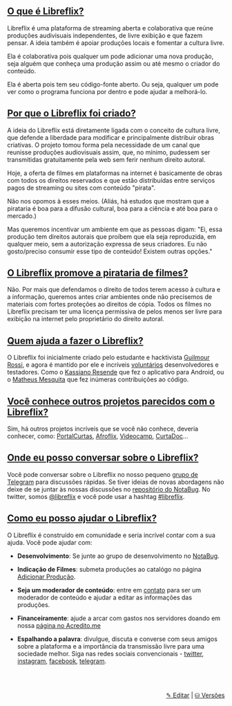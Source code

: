 
## <a name="faq1" href="#faq1">O que é Libreflix?</a>
Libreflix é uma plataforma de streaming aberta e colaborativa que reúne produções audivisuais independentes, de livre exibição e que fazem pensar. A ideia também é apoiar produções locais e fomentar a cultura livre.

Ela é colaborativa pois qualquer um pode adicionar uma nova produção, seja alguém que conheça uma produção assim ou até mesmo o criador do conteúdo.

Ela é aberta pois tem seu código-fonte aberto. Ou seja, qualquer um pode ver como o programa funciona por dentro e pode ajudar a melhorá-lo.

## <a name="faq2" href="#faq2"> Por que o Libreflix foi criado?</a>
A ideia do Libreflix está diretamente ligada com o conceito de cultura livre, que defende a liberdade para modificar e principalmente distribuir obras criativas. O projeto tomou forma pela necessidade de um canal que reunisse produções audiovisuais assim, que, no mínimo, pudessem ser transmitidas gratuitamente pela web sem ferir nenhum direito autoral.

Hoje, a oferta de filmes em plataformas na internet é basicamente de obras com todos os direitos reservados e que estão distribuídas entre serviços pagos de streaming ou sites com conteúdo "pirata".

Não nos opomos à esses meios. (Aliás, há estudos que mostram que a pirataria é boa para a difusão cultural, boa para a ciência e até boa para o mercado.)

Mas queremos incentivar um ambiente em que as pessoas digam: "Ei, essa produção tem direitos autorais que proíbem que ela seja reproduzida, em qualquer meio, sem a autorização expressa de seus criadores. Eu não gosto/preciso consumir esse tipo de conteúdo! Existem outras opções."

## <a name="faq3" href="#faq3"> O Libreflix promove a pirataria de filmes?</a>
Não. Por mais que defendamos o direito de todos terem acesso à cultura e a informação, queremos antes criar ambientes onde não precisemos de materiais com fortes proteções ao direitos de cópia. Todos os filmes no Libreflix precisam ter uma licença permissiva de pelos menos ser livre para exibição na internet pelo proprietário do direito autoral.

## <a name="faq4" href="#faq4"> Quem ajuda a fazer o Libreflix?</a>
O Libreflix foi inicialmente criado pelo estudante e  hacktivista [Guilmour Rossi](http://guilmour.org), e agora é mantido por ele e incríveis [voluntários](https://notabug.org/libreflix/libreflix/issues) desenvolvedores e testadores. Como o [Kassiano Resende](http://instagram.com/kassianoresende) que fez o aplicativo para Android, ou o [Matheus Mesquita](http://n2omatt.com) que fez inúmeras contribuições ao código.

## <a name="faq5" href="#faq5"> Você conhece outros projetos parecidos com o Libreflix?</a>
Sim, há outros projetos incríveis que se você não conhece, deveria conhecer, como: [PortalCurtas](http://portacurtas.org.br), [Afroflix](http://afroflix.com.br), [Videocamp](http://videocamp.com), [CurtaDoc](http://curtadoc.tv)...

## <a name="faq6" href="#faq6"> Onde eu posso conversar sobre o Libreflix?</a>
Você pode conversar sobre o Libreflix no nosso pequeno [grupo de Telegram](https://t.me/joinchat/DPUEEQwX-hRfRKCSoFNUmw) para discussões rápidas. Se tiver ideias de novas abordagens não deixe de se juntar às nossas discussões no [repositório do NotaBug](https://notabug.org/libreflix/libreflix/issues). No twitter, somos [@libreflix](https://twitter.com/libreflix) e você pode usar a hashtag [#libreflix](https://twitter.com/search?q=%23libreflix&src=typdÉvocê  ).

## <a name="faq7" href="#faq7"> Como eu posso ajudar o Libreflix?</a>
O Libreflix é construído em comunidade e seria incrível contar com a sua ajuda. Você pode ajudar com:
- **Desenvolvimento**: Se junte ao grupo de desenvolvimento no [NotaBug](https://notabug.org/libreflix/libreflix/issues).

- **Indicação de Filmes**: submeta produções ao catalógo no página [Adicionar Produção](/novo).

- **Seja um moderador de conteúdo**: entre em [contato](/contato) para ser um moderador de conteúdo e ajudar a editar as informações das produções.

- **Financeiramente**: ajude a arcar com gastos nos servidores doando em nossa [página no Acredito.me](https://acredito.me/libreflix2018)

- **Espalhando a palavra**: divulgue, discuta e converse com seus amigos sobre a plataforma e a importância da transmissão livre para uma sociedade melhor. Siga nas redes sociais convencionais - [twitter](https://twitter.com/libreflix), [instagram](https://instagram.com/libreflix), [facebook](https://facebook.com/libreflix), [telegram](https://t.me/libreflix).


<br><br>
<p align="right">
  <a href="https://notabug.org/libreflix/libreflix/src/master/views/faq.md")">&#x270E; Editar</a> |
  <a href="https://notabug.org/libreflix/libreflix/commits/master/views/faq.md")}}">&#x26C1; Versões</a>
</p>
